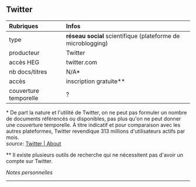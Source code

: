 ## Twitter

| Rubriques | Infos |
| :-------- | :---- |
| type | **réseau social** scientifique (plateforme de microblogging) |
| producteur | Twitter |
| accès HEG | twitter.com |
| nb docs/titres | N/A\* |
| accès | inscription gratuite\** |
| couverture temporelle | ? |

\* De part la nature et l'utilité de Twitter, on ne peut pas formuler un nombre de documents référencés ou disponibles, pas plus qu'on ne peut donner une couverture temporelle. À titre indicatif et pour comparaison avec les autres plateformes, Twitter revendique 313 millions d'utilisateurs actifs par mois.   
*source*: [Twitter | About](https://about.twitter.com/fr/company)

\** Il existe plusieurs outils de recherche qui ne nécessitent pas d'avoir un compte sur Twitter.

*Notes personnelles*

---

